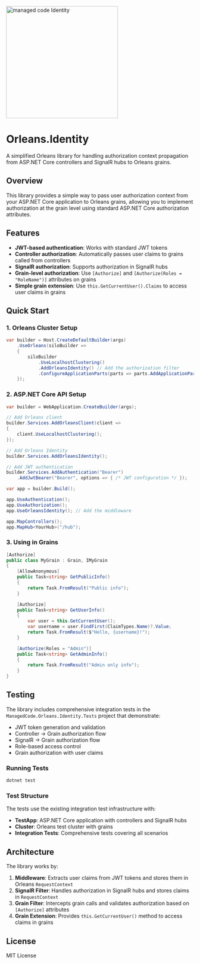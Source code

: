 <img alt="managed code Identity" src="https://github.com/managed-code-hub/Identity/raw/main/logo.png" width="300px" />

# Orleans.Identity

A simplified Orleans library for handling authorization context propagation from ASP.NET Core controllers and SignalR hubs to Orleans grains.

## Overview

This library provides a simple way to pass user authorization context from your ASP.NET Core application to Orleans grains, allowing you to implement authorization at the grain level using standard ASP.NET Core authorization attributes.

## Features

- **JWT-based authentication**: Works with standard JWT tokens
- **Controller authorization**: Automatically passes user claims to grains called from controllers
- **SignalR authorization**: Supports authorization in SignalR hubs
- **Grain-level authorization**: Use `[Authorize]` and `[Authorize(Roles = "RoleName")]` attributes on grains
- **Simple grain extension**: Use `this.GetCurrentUser().Claims` to access user claims in grains

## Quick Start

### 1. Orleans Cluster Setup

```csharp
var builder = Host.CreateDefaultBuilder(args)
    .UseOrleans(siloBuilder =>
    {
        siloBuilder
            .UseLocalhostClustering()
            .AddOrleansIdentity() // Add the authorization filter
            .ConfigureApplicationParts(parts => parts.AddApplicationPart(typeof(YourGrain).Assembly));
    });
```

### 2. ASP.NET Core API Setup

```csharp
var builder = WebApplication.CreateBuilder(args);

// Add Orleans client
builder.Services.AddOrleansClient(client =>
{
    client.UseLocalhostClustering();
});

// Add Orleans Identity
builder.Services.AddOrleansIdentity();

// Add JWT authentication
builder.Services.AddAuthentication("Bearer")
    .AddJwtBearer("Bearer", options => { /* JWT configuration */ });

var app = builder.Build();

app.UseAuthentication();
app.UseAuthorization();
app.UseOrleansIdentity(); // Add the middleware

app.MapControllers();
app.MapHub<YourHub>("/hub");
```

### 3. Using in Grains

```csharp
[Authorize]
public class MyGrain : Grain, IMyGrain
{
    [AllowAnonymous]
    public Task<string> GetPublicInfo()
    {
        return Task.FromResult("Public info");
    }

    [Authorize]
    public Task<string> GetUserInfo()
    {
        var user = this.GetCurrentUser();
        var username = user.FindFirst(ClaimTypes.Name)?.Value;
        return Task.FromResult($"Hello, {username}!");
    }

    [Authorize(Roles = "Admin")]
    public Task<string> GetAdminInfo()
    {
        return Task.FromResult("Admin only info");
    }
}
```

## Testing

The library includes comprehensive integration tests in the `ManagedCode.Orleans.Identity.Tests` project that demonstrate:

- JWT token generation and validation
- Controller → Grain authorization flow
- SignalR → Grain authorization flow
- Role-based access control
- Grain authorization with user claims

### Running Tests

```bash
dotnet test
```

### Test Structure

The tests use the existing integration test infrastructure with:
- **TestApp**: ASP.NET Core application with controllers and SignalR hubs
- **Cluster**: Orleans test cluster with grains
- **Integration Tests**: Comprehensive tests covering all scenarios

## Architecture

The library works by:

1. **Middleware**: Extracts user claims from JWT tokens and stores them in Orleans `RequestContext`
2. **SignalR Filter**: Handles authorization in SignalR hubs and stores claims in `RequestContext`
3. **Grain Filter**: Intercepts grain calls and validates authorization based on `[Authorize]` attributes
4. **Grain Extension**: Provides `this.GetCurrentUser()` method to access claims in grains

## License

MIT License

